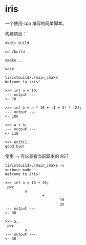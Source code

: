 # iris
一个使用 cpp 编写的简单脚本。

构建项目：

```shell
mkdir build

cd /build

cmake ..

make
```



```shell
\iris\build>.\main_cmake
Welcome to iris!

>>> int a = 10;
--- output ---
<- 10

>>> int b = a * 10 + (1 + 3) * (2);
--- output ---
<- 108

>>> a + b;
--- output ---
<- 118

>>> exit();
good bye!
```

使用 `-v` 可以查看当前脚本的 AST

```
\iris\build>.\main_cmake -v
verbose mode
Welcome to iris!

>>> int a = 10 + 20;
 pwc
         a
                 +
                         10
                         20
--- output ---
<- 30

>>> a;
 pwc
         a
--- output ---
<- 30
```
